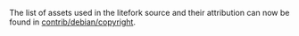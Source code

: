 The list of assets used in the litefork source and their attribution can now be found in [contrib/debian/copyright](../contrib/debian/copyright).

